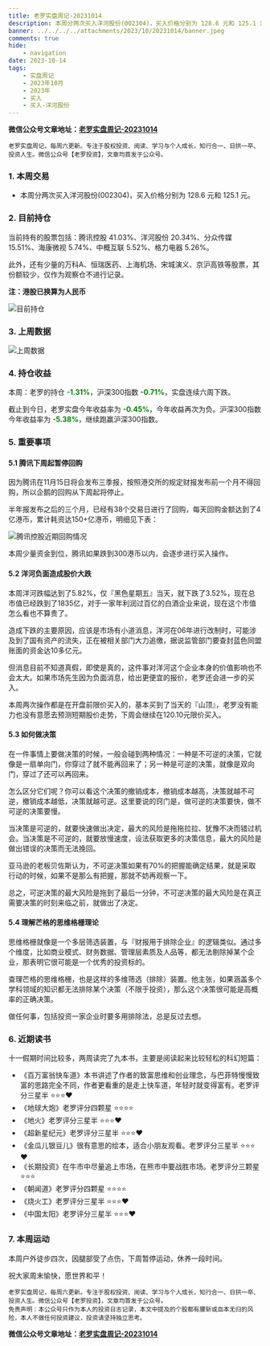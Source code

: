 ```yaml
---
title: 老罗实盘周记-20231014
description: 本周分两次买入洋河股份(002304)，买入价格分别为 128.6 元和 125.1 元。当前持有的股票包括：腾讯控股 41.03%、洋河股份 20.34%、分众传媒 15.51%、海康微视 5.74%、中概互联 5.52%、格力电器 5.26%。此外，还有少量的万科A、恒瑞医药、上海机场、宋城演义、京沪高铁等股票，其份额较少，仅作为观察仓不进行记录。
banner: ../../../../attachments/2023/10/20231014/banner.jpeg
comments: true
hide:
    - navigation
date: 2023-10-14
tags:
    - 实盘周记
    - 2023年10月
    - 2023年
    - 买入
    - 买入-洋河股份
---
```


__微信公众号文章地址：[老罗实盘周记-20231014](https://mp.weixin.qq.com/s/ackxjKRGTTU6f-3ERhD3SA)__

```
老罗实盘周记，每周六更新。专注于股权投资、阅读、学习与个人成长，知行合一、日拱一卒、投资人生。微信公众号【老罗投资】，文章均首发于公众号。
```

### 1. 本周交易

+ 本周分两次买入洋河股份(002304)，买入价格分别为 128.6 元和 125.1 元。

### 2. 目前持仓

当前持有的股票包括：腾讯控股 41.03%、洋河股份 20.34%、分众传媒 15.51%、海康微视 5.74%、中概互联 5.52%、格力电器 5.26%。

此外，还有少量的万科A、恒瑞医药、上海机场、宋城演义、京沪高铁等股票，其份额较少，仅作为观察仓不进行记录。

**注：港股已换算为人民币**

![目前持仓](../../../attachments/2023/10/20231014/1.png)

### 3. 上周数据

![上周数据](../../../attachments/2023/10/20231014/2.png)

### 4. 持仓收益

本周：老罗的持仓 <strong style="color:green;">-1.31%</strong>，沪深300指数 <strong style="color:green;">-0.71%</strong>，实盘连续六周下跌。

截止到今日，老罗实盘今年收益率为 <strong style="color:green;">-0.45%</strong>，今年收益再次为负。沪深300指数今年收益率为 <strong style="color:green;">-5.38%</strong>，继续跑赢沪深300指数。

### 5. 重要事项

#### 5.1 腾讯下周起暂停回购

因为腾讯在11月15日将会发布三季报，按照港交所的规定财报发布前一个月不得回购，所以企鹅的回购从下周起将停止。

半年报发布之后的三个月，已经有38个交易日进行了回购，每天回购金额达到了4亿港币，累计耗资达150+亿港币，明细见下表：

![腾讯控股近期回购情况](../../../attachments/2023/10/20231014/3.jpeg)

本周少量资金到位，腾讯如果跌到300港币以内，会逐步进行买入操作。

#### 5.2 洋河负面造成股价大跌

本周洋河跌幅达到了5.82%，仅『黑色星期五』当天，就下跌了3.52%，现在总市值已经跌到了1835亿，对于一家年利润过百亿的白酒企业来说，现在这个市值怎么看也不算贵了。

造成下跌的主要原因，应该是市场有小道消息，洋河在06年进行改制时，可能涉及到了国有资产的流失，正在被相关部门大力追缴，据说监管部门要查封蓝色同盟账面的资金达10多亿元。

但消息目前不知道真假，即使是真的，这件事对洋河这个企业本身的价值影响也不会太大。如果市场先生因为负面消息，给出更便宜的报价，老罗还会进一步的买入。

本周两次操作都是在开盘前限价买入的，基本买到了当天的『山顶』，老罗没有能力也没有意愿去预测短期股价走势，下周会继续在120.10元限价买入。

#### 5.3 如何做决策

在一件事情上要做决策的时候，一般会碰到两种情况：一种是不可逆的决策，它就像是一扇单向门，你穿过了就不能再回来了；另一种是可逆的决策，就像是双向门，穿过了还可以再回来。

怎么区分它们呢？你可以看这个决策的撤销成本，撤销成本越高，决策就越不可逆，撤销成本越低，决策就越可逆。这里要说的窍门是，做可逆的决策要快，做不可逆的决策要慢。

当决策是可逆的，就要快速做出决定，最大的风险是拖拖拉拉、犹豫不决而错过机会。当决策是不可逆的，就要放慢速度，设法获取更多的决策信息，最大的风险是做出错误的决策而无法挽回。

亚马逊的老板贝佐斯认为，不可逆决策如果有70%的把握能确定结果，就是采取行动的时候，如果不是那么有把握，那就不妨再观察一下。

总之，可逆决策的最大风险是拖到了最后一分钟，不可逆决策的最大风险是在真正需要决策的时刻来临之前，就做出了决定。

#### 5.4 理解芒格的思维格栅理论

思维格栅就像是一个多层筛选装置，与『财报用于排除企业』的逻辑类似。通过多个维度，比如商业模式、财务数据、管理层素质及人品等，都无法剔除掉某个企业，那表明它很可能是一个优秀的投资标的。

查理芒格的思维格栅，也是这样的多维筛选（排除）装置。他主张，如果涵盖多个学科领域的知识都无法排除某个决策（不限于投资），那么这个决策很可能是高概率的正确决策。

​做任何事，包括投资一家企业时要多用排除法，总是反过去想。

### 6. 近期读书

十一假期时间比较多，两周读完了九本书，主要是阅读起来比较轻松的科幻短篇：

+ 《百万富翁快车道》本书讲述了作者的致富思维和创业理念，与巴菲特慢慢致富的思路完全不同，作者更看重的是走上快车道，年轻时就变得富有。老罗评分三星半 ⭐️⭐️⭐️❤️
+ 《地球大炮》老罗评分四颗星 ⭐️⭐️⭐️⭐️
+ 《地火》老罗评分三星半 ⭐️⭐️⭐️❤️
+ 《超新星纪元》老罗评分三星半 ⭐️⭐️⭐️❤️
+ 《金瓜儿银豆儿》很有意思的绘本，适合小朋友观看。老罗评分三星半 ⭐️⭐️⭐️❤️
+ 《长期投资》在牛市中尽量追上市场，在熊市中要战胜市场。老罗评分三颗星 ⭐️⭐️⭐️️
+ 《朝闻道》老罗评分四颗星 ⭐️⭐️⭐️⭐️
+ 《烧火工》老罗评分三星半 ⭐️⭐️⭐️❤️
+ 《中国太阳》老罗评分三星半 ⭐️⭐️⭐️❤️

### 7. 本周运动

本周户外徒步四次，因腿部受了点伤，下周暂停运动，休养一段时间。

祝大家周末愉快，愿世界和平！

```
老罗实盘周记，每周六更新。专注于股权投资、阅读、学习与个人成长，知行合一、日拱一卒、投资人生。微信公众号【老罗投资】，文章均首发于公众号。
免责声明：本公众号只作为本人的投资日志记录，本文中提及的个股都有腰斩或血本无归的风险，本人不做任何投资建议，投资请坚持独立思考。
```

__微信公众号文章地址：[老罗实盘周记-20231014](https://mp.weixin.qq.com/s/ackxjKRGTTU6f-3ERhD3SA)__